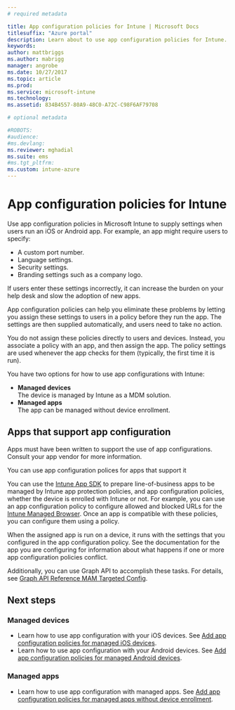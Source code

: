 ```yaml
---
# required metadata

title: App configuration policies for Intune | Microsoft Docs 
titlesuffix: "Azure portal"
description: Learn about to use app configuration policies for Intune.
keywords:
author: mattbriggs
ms.author: mabrigg
manager: angrobe
ms.date: 10/27/2017
ms.topic: article
ms.prod:
ms.service: microsoft-intune
ms.technology:
ms.assetid: 834B4557-80A9-48C0-A72C-C98F6AF79708

# optional metadata 

#ROBOTS:
#audience:
#ms.devlang:
ms.reviewer: mghadial
ms.suite: ems
#ms.tgt_pltfrm:
ms.custom: intune-azure
---
```


# App configuration policies for Intune

Use app configuration policies in Microsoft Intune to supply settings when users run an iOS or Android app. For example, an app might require users to specify:

- A custom port number.
- Language settings.
- Security settings.
- Branding settings such as a company logo.

If users enter these settings incorrectly, it can increase the burden on your help desk and slow the adoption of new apps.

App configuration policies can help you eliminate these problems by letting you assign these settings to users in a policy before they run the app. The settings are then supplied automatically, and users need to take no action. 

You do not assign these policies directly to users and devices. Instead, you associate a policy with an app, and then assign the app. The policy settings are used whenever the app checks for them (typically, the first time it is run).

You have two options for how to use app configurations with Intune:
 - **Managed devices**  
   The device is managed by Intune as a MDM solution.
 - **Managed apps**  
   The app can be managed without device enrollment.

## Apps that support app configuration

Apps must have been written to support the use of app configurations. Consult your app vendor for more information.

You can use app configuration polices for apps that support it 

You can use the [Intune App SDK](https://docs.microsoft.com/intune/app-sdk-ios) to prepare line-of-business apps to be managed by Intune app protection policies, and app configuration policies, whether the device is enrolled with Intune or not. For example, you can use an app configuration policy to configure allowed and blocked URLs for the [Intune Managed Browser](app-configuration-managed-browser.md). Once an app is compatible with these policies, you can configure them using a policy.

When the assigned app is run on a device, it runs with the settings that you configured in the app configuration policy.
See the documentation for the app you are configuring for information about what happens if one or more app configuration policies conflict.

Additionally, you can use Graph API to accomplish these tasks. For details, see [Graph API Reference MAM Targeted Config](https://graph.microsoft.io/docs/api-reference/beta/api/intune_mam_targetedmanagedappconfiguration_create).

## Next steps

### Managed devices

 - Learn how to use app configuration with your iOS devices.  See [ Add app configuration policies for managed iOS devices](app-configuration-policies-use-ios.md).
 - Learn how to use app configuration with your Android devices.  See [Add app configuration policies for managed Android devices](app-configuration-policies-use-ios.md).

### Managed apps

 - Learn how to use app configuration with managed apps. See [Add app configuration policies for managed apps without device enrollment](app-configuration-policies-overview.md).